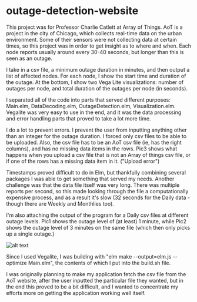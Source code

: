 # outage-detection-website

This project was for Professor Charlie Catlett at Array of Things. AoT is a project in the city of Chicago, which collects real-time data on the urban environment. Some of their sensors were not collecting data at certain times, so this project was in order to get insight as to where and when. Each node reports usually around every 30-40 seconds, but longer than this is seen as an outage.

I take in a csv file, a minimum outage duration in minutes, and then output a list of affected nodes. For each node, I show the start time and duration of the outage. At the bottom, I show two Vega Lite visualizations: number of outages per node, and total duration of the outages per node (in seconds).

I separated all of the code into parts that served different purposes: Main.elm, DataDecoding.elm, OutageDetection.elm, Visualization.elm. Vegalite was very easy to use in the end, and it was the data processing and error handling parts that proved to take a lot more time. 

I do a lot to prevent errors. I prevent the user from inputting anything other than an integer for the outage duration. I forced only csv files to be able to be uploaded. Also, the csv file has to be an AoT csv file (ie, has the right columns), and has no missing data items in the rows. Pic3 shows what happens when you upload a csv file that is not an Array of things csv file, or if one of the rows has a missing data item in it. ("Upload error")

Timestamps proved difficult to do in Elm, but thankfully combining several packages I was able to get something that served my needs. Another challenge was that the data file itself was very long. There was multiple reports per second, so this made looking through the file a computationally expensive process, and as a result it's slow (32 seconds for the Daily data - though there are Weekly and Monthlies too).

I'm also attaching the output of the program for a Daily csv files at different outage levels. Pic1 shows the outage level of (at least) 1 minute, while Pic2 shows the outage level of 3 minutes on the same file (which then only picks up a single outage.)

![alt text](https://github.com/esinonal/outage-detection-website/blob/master/pic1.jpg?raw=true)

Since I used Vegalite, I was building with "elm make --output=elm.js --optimize Main.elm", the contents of which I put into the build.sh file.

I was originally planning to make my application fetch the csv file from the AoT website, after the user inputted the particular file they wanted, but in the end this proved to be a bit difficult, and I wanted to concentrate my efforts more on getting the application working well itself.
